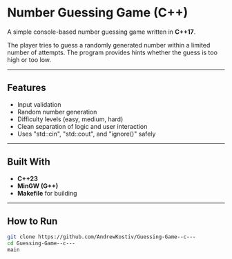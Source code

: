 # Number Guessing Game (C++)

A simple console-based number guessing game written in **C++17**.

The player tries to guess a randomly generated number within a limited number of attempts. 
The program provides hints whether the guess is too high or too low.

---

## Features
- Input validation
- Random number generation
- Difficulty levels (easy, medium, hard)
- Clean separation of logic and user interaction
- Uses "std::cin", "std::cout", and "ignore()" safely

---

## Built With
- **C++23**
- **MinGW (G++)**
- **Makefile** for building

---

## How to Run
```bash
git clone https://github.com/AndrewKostiv/Guessing-Game--c---
cd Guessing-Game--c---
main
